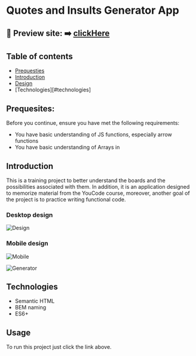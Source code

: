 # Quotes and Insults Generator App
## 🎥 Preview site: ➡️ [clickHere](https://patrycja-dz.github.io/generator/)
## Table of contents

* [Prequesties](#prequesties)
* [Introduction](#introduction)
* [Design](#design)
* [Technologies][#technologies]

## Prequesites:
Before you continue, ensure you have met the following requirements:
* You have basic understanding of JS functions, especially arrow functions
* You have basic understanding of Arrays in 

## Introduction
This is a training project to better understand the boards and the possibilities associated with them. In addition, it is an application designed to memorize material from the YouCode course, moreover, another goal of the project is to practice writing functional code.

### Desktop design
![Design](https://i.postimg.cc/Jz2YL7K4/gnerator.gif)

### Mobile design 
![Mobile](https://i.postimg.cc/4NTmWzgX/mobile.gif)

![Generator](https://i.postimg.cc/mrcHvB64/live.gif)

## Technologies 
* Semantic HTML
* BEM naming
* ES6+

## Usage 
To run this project just click the link above.

